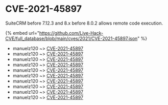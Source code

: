 # CVE-2021-45897

SuiteCRM before 7.12.3 and 8.x before 8.0.2 allows remote code execution.

{% embed url="https://github.com/Live-Hack-CVE/full_database/blob/main/cves/2021/CVE-2021-45897.json" %}


* manuelz120 ~> [CVE-2021-45897](https://www.alice-snow.ru/2021/database/cve-2021-45897/cve-2021-45897-manuelz120)
* manuelz120 ~> [CVE-2021-45897](https://www.alice-snow.ru/2021/database/cve-2021-45897/cve-2021-45897-manuelz120)
* manuelz120 ~> [CVE-2021-45897](https://www.alice-snow.ru/2021/database/cve-2021-45897/cve-2021-45897-manuelz120)
* manuelz120 ~> [CVE-2021-45897](https://www.alice-snow.ru/2021/database/cve-2021-45897/cve-2021-45897-manuelz120)
* manuelz120 ~> [CVE-2021-45897](https://www.alice-snow.ru/2021/database/cve-2021-45897/cve-2021-45897-manuelz120)
* manuelz120 ~> [CVE-2021-45897](https://www.alice-snow.ru/2021/database/cve-2021-45897/cve-2021-45897-manuelz120)
* manuelz120 ~> [CVE-2021-45897](https://www.alice-snow.ru/2021/database/cve-2021-45897/cve-2021-45897-manuelz120)
* manuelz120 ~> [CVE-2021-45897](https://www.alice-snow.ru/2021/database/cve-2021-45897/cve-2021-45897-manuelz120)
* manuelz120 ~> [CVE-2021-45897](https://www.alice-snow.ru/2021/database/cve-2021-45897/cve-2021-45897-manuelz120)
* manuelz120 ~> [CVE-2021-45897](https://www.alice-snow.ru/2021/database/cve-2021-45897/cve-2021-45897-manuelz120)